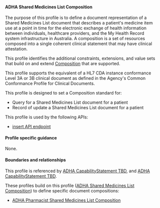 #### ADHA Shared Medicines List Composition
The purpose of this profile is to define a document representation of a Shared Medicines List document that describes a patient's medicine item use at a point in time for the electronic exchange of health information between individuals, healthcare providers, and the My Health Record system infrastructure in Australia. A composition is a set of resources composed into a single coherent clinical statement that may have clinical attestation.

This profile identifies the additional constraints, extensions, and value sets that build on and extend [Composition](http://hl7.org/fhir/R4/composition.html) that are supported. 

This profile supports the equivalent of a HL7 CDA instance conformance Level 3A or 3B clinical document as defined in the Agency's Common Conformance Profile for Clinical Documents.

This profile is designed to set a Composition standard for:
* Query for a Shared Medicines List document for a patient
* Record of update a Shared Medicines List document for a patient

This profile is used by the following APIs:
* [insert API endpoint](StructureDefinition-TBD-1.html)


#### Profile specific guidance
None.


#### Boundaries and relationships
This profile is referenced by 
[ADHA CapabilityStatement TBD](StructureDefinition-dh-TBD-core-1.html), and 
[ADHA CapabilityStatement TBD](StructureDefinition-dh-TBD-core-1.html).

These profiles build on this profile ([ADHA Shared Medicines List Composition](StructureDefinition-dh-composition-sml-1.html)) to define specific document compositions:
* [ADHA Pharmacist Shared Medicines List Composition](StructureDefinition-dh-composition-psml-1.html)
